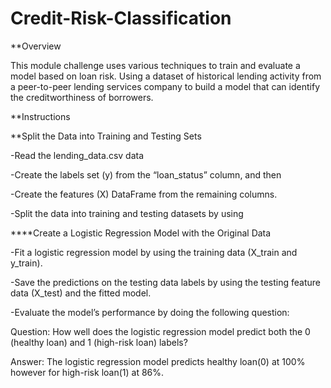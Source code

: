 # Credit-Risk-Classification

**Overview 

This module challenge  uses various techniques to train and evaluate a model based on loan risk. Using a dataset of historical lending activity from a peer-to-peer lending services company to build a model that can identify the creditworthiness of borrowers.

**Instructions

**Split the Data into Training and Testing Sets

-Read the lending_data.csv data

-Create the labels set (y) from the “loan_status” column, and then 

-Create the features (X) DataFrame from the remaining columns.

-Split the data into training and testing datasets by using 

****Create a Logistic Regression Model with the Original Data

-Fit a logistic regression model by using the training data (X_train and y_train).

-Save the predictions on the testing data labels by using the testing feature data (X_test) and the fitted model.

-Evaluate the model’s performance by doing the following question:

Question: How well does the logistic regression model predict both the 0 (healthy loan) and 1 (high-risk loan) labels?

Answer: The logistic regression model predicts healthy loan(0) at 100% however for high-risk loan(1) at 86%.
